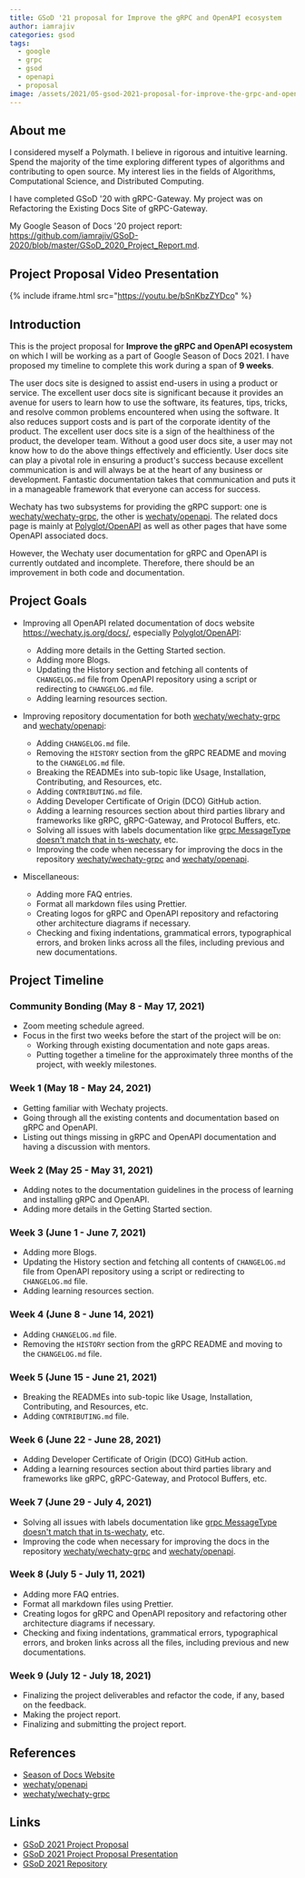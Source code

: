 ```yaml
---
title: GSoD '21 proposal for Improve the gRPC and OpenAPI ecosystem
author: iamrajiv
categories: gsod
tags:
  - google
  - grpc
  - gsod
  - openapi
  - proposal
image: /assets/2021/05-gsod-2021-proposal-for-improve-the-grpc-and-openapi-ecosystem/gsod-2021.png
---
```


## About me

I considered myself a Polymath. I believe in rigorous and intuitive learning. Spend the majority of the time exploring different types of algorithms and contributing to open source. My interest lies in the fields of Algorithms, Computational Science, and Distributed Computing.

I have completed GSoD '20 with gRPC-Gateway. My project was on Refactoring the Existing Docs Site of gRPC-Gateway.

My Google Season of Docs '20 project report: <https://github.com/iamrajiv/GSoD-2020/blob/master/GSoD_2020_Project_Report.md>.

## Project Proposal Video Presentation

{% include iframe.html src="https://youtu.be/bSnKbzZYDco" %}

## Introduction

This is the project proposal for **Improve the gRPC and OpenAPI ecosystem** on which I will be working as a part of Google Season of Docs 2021. I have proposed my timeline to complete this work during a span of **9 weeks**.

The user docs site is designed to assist end-users in using a product or service. The excellent user docs site is significant because it provides an avenue for users to learn how to use the software, its features, tips, tricks, and resolve common problems encountered when using the software. It also reduces support costs and is part of the corporate identity of the product. The excellent user docs site is a sign of the healthiness of the product, the developer team. Without a good user docs site, a user may not know how to do the above things effectively and efficiently. User docs site can play a pivotal role in ensuring a product's success because excellent communication is and will always be at the heart of any business or development. Fantastic documentation takes that communication and puts it in a manageable framework that everyone can access for success.

Wechaty has two subsystems for providing the gRPC support: one is [wechaty/wechaty-grpc](https://github.com/wechaty/grpc), the other is [wechaty/openapi](https://github.com/wechaty/openapi). The related docs page is mainly at [Polyglot/OpenAPI](http://wechaty.js.org/docs/polyglot/openapi/) as well as other pages that have some OpenAPI associated docs.

However, the Wechaty user documentation for gRPC and OpenAPI is currently outdated and incomplete. Therefore, there should be an improvement in both code and documentation.

## Project Goals

- Improving all OpenAPI related documentation of docs website <https://wechaty.js.org/docs/>, especially [Polyglot/OpenAPI](http://wechaty.js.org/docs/polyglot/openapi/):

  - Adding more details in the Getting Started section.
  - Adding more Blogs.
  - Updating the History section and fetching all contents of `CHANGELOG.md` file from OpenAPI repository using a script or redirecting to `CHANGELOG.md` file.
  - Adding learning resources section.

- Improving repository documentation for both [wechaty/wechaty-grpc](https://github.com/wechaty/grpc) and [wechaty/openapi](https://github.com/wechaty/openapi):

  - Adding `CHANGELOG.md` file.
  - Removing the `HISTORY` section from the gRPC README and moving to the `CHANGELOG.md` file.
  - Breaking the READMEs into sub-topic like Usage, Installation, Contributing, and Resources, etc.
  - Adding `CONTRIBUTING.md` file.
  - Adding Developer Certificate of Origin (DCO) GitHub action.
  - Adding a learning resources section about third parties library and frameworks like gRPC, gRPC-Gateway, and Protocol Buffers, etc.
  - Solving all issues with labels documentation like [grpc MessageType doesn't match that in ts-wechaty](https://github.com/wechaty/grpc/issues/65), etc.
  - Improving the code when necessary for improving the docs in the repository [wechaty/wechaty-grpc](https://github.com/wechaty/grpc) and [wechaty/openapi](https://github.com/wechaty/openapi).

- Miscellaneous:

  - Adding more FAQ entries.
  - Format all markdown files using Prettier.
  - Creating logos for gRPC and OpenAPI repository and refactoring other architecture diagrams if necessary.
  - Checking and fixing indentations, grammatical errors, typographical errors, and broken links across all the files, including previous and new documentations.

## Project Timeline

### Community Bonding (May 8 - May 17, 2021)

- Zoom meeting schedule agreed.
- Focus in the first two weeks before the start of the project will be on:
  - Working through existing documentation and note gaps areas.
  - Putting together a timeline for the approximately three months of the project, with weekly milestones.

### Week 1 (May 18 - May 24, 2021)

- Getting familiar with Wechaty projects.
- Going through all the existing contents and documentation based on gRPC and OpenAPI.
- Listing out things missing in gRPC and OpenAPI documentation and having a discussion with mentors.

### Week 2 (May 25 - May 31, 2021)

- Adding notes to the documentation guidelines in the process of learning and installing gRPC and OpenAPI.
- Adding more details in the Getting Started section.

### Week 3 (June 1 - June 7, 2021)

- Adding more Blogs.
- Updating the History section and fetching all contents of `CHANGELOG.md` file from OpenAPI repository using a script or redirecting to `CHANGELOG.md` file.
- Adding learning resources section.

### Week 4 (June 8 - June 14, 2021)

- Adding `CHANGELOG.md` file.
- Removing the `HISTORY` section from the gRPC README and moving to the `CHANGELOG.md` file.

### Week 5 (June 15 - June 21, 2021)

- Breaking the READMEs into sub-topic like Usage, Installation, Contributing, and Resources, etc.
- Adding `CONTRIBUTING.md` file.

### Week 6 (June 22 - June 28, 2021)

- Adding Developer Certificate of Origin (DCO) GitHub action.
- Adding a learning resources section about third parties library and frameworks like gRPC, gRPC-Gateway, and Protocol Buffers, etc.

### Week 7 (June 29 - July 4, 2021)

- Solving all issues with labels documentation like [grpc MessageType doesn't match that in ts-wechaty](https://github.com/wechaty/grpc/issues/65), etc.
- Improving the code when necessary for improving the docs in the repository [wechaty/wechaty-grpc](https://github.com/wechaty/grpc) and [wechaty/openapi](https://github.com/wechaty/openapi).

### Week 8 (July 5 - July 11, 2021)

- Adding more FAQ entries.
- Format all markdown files using Prettier.
- Creating logos for gRPC and OpenAPI repository and refactoring other architecture diagrams if necessary.
- Checking and fixing indentations, grammatical errors, typographical errors, and broken links across all the files, including previous and new documentations.

### Week 9 (July 12 - July 18, 2021)

- Finalizing the project deliverables and refactor the code, if any, based on the feedback.
- Making the project report.
- Finalizing and submitting the project report.

## References

- [Season of Docs Website](https://developers.google.com/season-of-docs)
- [wechaty/openapi](https://github.com/wechaty/openapi)
- [wechaty/wechaty-grpc](https://github.com/wechaty/grpc)

## Links

- [GSoD 2021 Project Proposal](https://github.com/iamrajiv/GSoD-2021/blob/master/GSoD_2021_Project_Proposal.md)
- [GSoD 2021 Project Proposal Presentation](https://gsod-2021-project-proposal-presentation.netlify.app)
- [GSoD 2021 Repository](https://github.com/iamrajiv/GSoD-2021)
